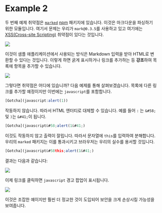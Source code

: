 # Example 2

두 번째 예제 취약점은 [`marked`](https://www.npmjs.com/package/marked) [npm](https://www.npmjs.com/) 패키지에 있습니다. 이것은 마크다운을 파싱하기 위한 모듈입니다. 여기서 문제는 우리가 `mark@0.3.5`를 사용하고 있고 여기에는 [XSS(Cross-site Scripting)](https://snyk.io/vuln/npm:marked:20150520) 취약점이 있다는 것입니다.

![](https://partner-workshop-assets.s3.us-east-2.amazonaws.com/vuln\_marked.png)

이것이 샘플 애플리케이션에서 사용되는 방식은 Markdown 입력을 받아 HTML로 변환할 수 있다는 것입니다. 이렇게 하면 굵게 표시하거나 링크를 추가하는 등 **강조**하여 목록에 항목을 추가할 수 있습니다.

![](http://g.recordit.co/5EUgGYBNXq.gif)

그렇다면 취약점은 어디에 있습니까? 다음 예제를 통해 살펴보겠습니다. 목록에 다른 링크를 추가할 예정이지만 이번에는 `javascript`를 포함합니다.

```javascript
[Gotcha](javascript:alert(1))
```

작동하지 않습니다. 따라서 HTML 엔터티로 대체할 수 있습니다. 예를 들어 `:` 는 `&#58;` 및 `)`는 `&#41;`이 됩니다.

```javascript
[Gotcha](javascript&#58;alert(1&#41;)
```

이것도 작동하지 않고 출력이 잘립니다. 따라서 문자열에 `this`를 입력하여 분해합니다. 우리의 `marked` 패키지는 이를 통과시키고 브라우저는 우리의 실수를 용서할 것입니다.

```javascript
[Gotcha](javascript&#58this;alert(1&#41;)
```

결과는 다음과 같습니다:

![](http://g.recordit.co/plmfP4ZqNU.gif)

이제 링크를 클릭하면 `javascript` 경고 팝업이 표시됩니다.

![](https://partner-workshop-assets.s3.us-east-2.amazonaws.com/goof\_marked.png)

이것은 조잡한 예이지만 훨씬 더 정교한 것이 도입되어 보안을 크게 손상시킬 가능성을 보여줍니다.
